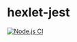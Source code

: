 # hexlet-jest

[![Node.js CI](https://github.com/yuriylevchuk/hexlet-jest/workflows/Node.js%20CI/badge.svg?branch=master)](https://github.com/yuriylevchuk/hexlet-jest/actions)

